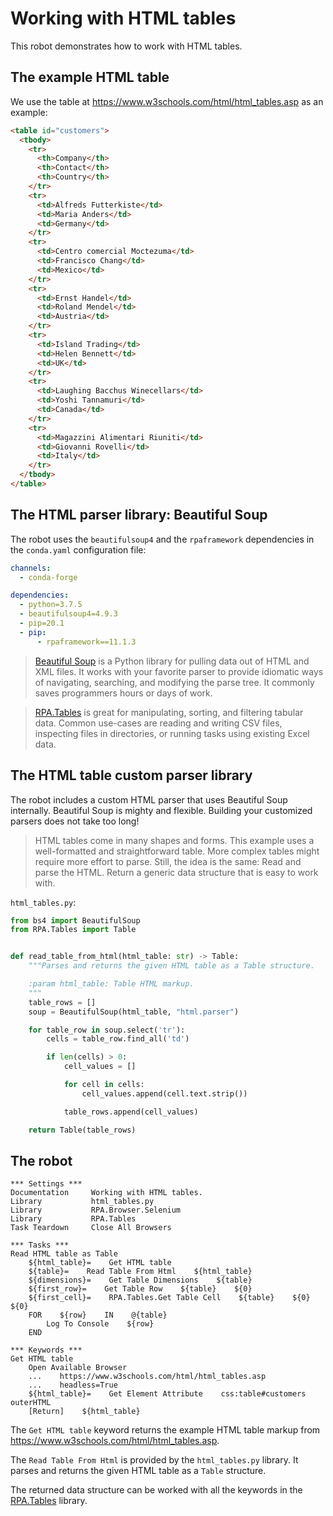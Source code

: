 # Working with HTML tables

This robot demonstrates how to work with HTML tables.

## The example HTML table

We use the table at https://www.w3schools.com/html/html_tables.asp as an example:

```html
<table id="customers">
  <tbody>
    <tr>
      <th>Company</th>
      <th>Contact</th>
      <th>Country</th>
    </tr>
    <tr>
      <td>Alfreds Futterkiste</td>
      <td>Maria Anders</td>
      <td>Germany</td>
    </tr>
    <tr>
      <td>Centro comercial Moctezuma</td>
      <td>Francisco Chang</td>
      <td>Mexico</td>
    </tr>
    <tr>
      <td>Ernst Handel</td>
      <td>Roland Mendel</td>
      <td>Austria</td>
    </tr>
    <tr>
      <td>Island Trading</td>
      <td>Helen Bennett</td>
      <td>UK</td>
    </tr>
    <tr>
      <td>Laughing Bacchus Winecellars</td>
      <td>Yoshi Tannamuri</td>
      <td>Canada</td>
    </tr>
    <tr>
      <td>Magazzini Alimentari Riuniti</td>
      <td>Giovanni Rovelli</td>
      <td>Italy</td>
    </tr>
  </tbody>
</table>
```

## The HTML parser library: Beautiful Soup

The robot uses the `beautifulsoup4` and the `rpaframework` dependencies in the `conda.yaml` configuration file:

```yaml
channels:
  - conda-forge

dependencies:
  - python=3.7.5
  - beautifulsoup4=4.9.3
  - pip=20.1
  - pip:
      - rpaframework==11.1.3
```

> [Beautiful Soup](https://www.crummy.com/software/BeautifulSoup/bs4/doc/) is a Python library for pulling data out of HTML and XML files. It works with your favorite parser to provide idiomatic ways of navigating, searching, and modifying the parse tree. It commonly saves programmers hours or days of work.

> [RPA.Tables](https://robocorp.com/docs/libraries/rpa-framework/rpa-tables) is great for manipulating, sorting, and filtering tabular data. Common use-cases are reading and writing CSV files, inspecting files in directories, or running tasks using existing Excel data.

## The HTML table custom parser library

The robot includes a custom HTML parser that uses Beautiful Soup internally. Beautiful Soup is mighty and flexible. Building your customized parsers does not take too long!

> HTML tables come in many shapes and forms. This example uses a well-formatted and straightforward table. More complex tables might require more effort to parse. Still, the idea is the same: Read and parse the HTML. Return a generic data structure that is easy to work with.

`html_tables.py`:

```py
from bs4 import BeautifulSoup
from RPA.Tables import Table


def read_table_from_html(html_table: str) -> Table:
    """Parses and returns the given HTML table as a Table structure.

    :param html_table: Table HTML markup.
    """
    table_rows = []
    soup = BeautifulSoup(html_table, "html.parser")

    for table_row in soup.select('tr'):
        cells = table_row.find_all('td')

        if len(cells) > 0:
            cell_values = []

            for cell in cells:
                cell_values.append(cell.text.strip())

            table_rows.append(cell_values)

    return Table(table_rows)

```

## The robot

```robot
*** Settings ***
Documentation     Working with HTML tables.
Library           html_tables.py
Library           RPA.Browser.Selenium
Library           RPA.Tables
Task Teardown     Close All Browsers

*** Tasks ***
Read HTML table as Table
    ${html_table}=    Get HTML table
    ${table}=    Read Table From Html    ${html_table}
    ${dimensions}=    Get Table Dimensions    ${table}
    ${first_row}=    Get Table Row    ${table}    ${0}
    ${first_cell}=    RPA.Tables.Get Table Cell    ${table}    ${0}    ${0}
    FOR    ${row}    IN    @{table}
        Log To Console    ${row}
    END

*** Keywords ***
Get HTML table
    Open Available Browser
    ...    https://www.w3schools.com/html/html_tables.asp
    ...    headless=True
    ${html_table}=    Get Element Attribute    css:table#customers    outerHTML
    [Return]    ${html_table}

```

The `Get HTML table` keyword returns the example HTML table markup from https://www.w3schools.com/html/html_tables.asp.

The `Read Table From Html` is provided by the `html_tables.py` library. It parses and returns the given HTML table as a `Table` structure.

The returned data structure can be worked with all the keywords in the [RPA.Tables](https://robocorp.com/docs/libraries/rpa-framework/rpa-tables) library.
